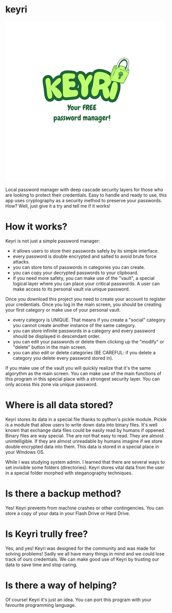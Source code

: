 # keyri

![logo](./logo/logo_background.png)

Local password manager with deep cascade security layers for those who are looking to protect their credentials. Easy to handle and ready to use, this app uses cryptography as a security method to preserve your passwords. How? Well, just give it a try and tell me if it works!

# How it works?

Keyri is not just a simple password manager: 

- it allows users to store their passwords safely by its simple interface.
- every password is double encrypted and salted to avoid brute force attacks.
- you can store tons of passwords in categories you can create.
- you can copy your decrypted passwords to your clipboard.
- if you need more safety, you can make use of the "vault", a special logical layer where you can place your critical passwords. A user can make access to its personal vault via unique password.

Once you download this project you need to create your account to register your credentials. Once you log in the main screen, you should be creating your first category or make use of your personal vault. 

- every category is UNIQUE. That means if you create a "social" category you cannot create another instance of the same category.
- you can store infinite passwords in a category and every password should be displayed in descendant order.
- you can edit your passwords or delete them clicking up the "modify" or "delete" button in the main screen.
- you can also edit or delete categories (BE CAREFUL: if you delete a category you delete every password stored in).

If you make use of the vault you will quickly realize that it's the same algorythm as the main screen. You can make use of the main functions of this program in this special place with a strongest security layer.
You can only access this zone via unique password. 

# Where is all data stored?

Keyri stores its data in a special file thanks to python's pickle module. Pickle is a module that allow users to write down data into binary files. It's well known that exchange data files could be easily read by humans if oppened. Binary files are way special. The are not that easy to read. They are almost unintelligible. If they are almost unreadable by humans imagine if we store double encrypted data into them. This data is stored in a special place in your Windows OS. 

While I was studying system admin. I learned that there are several ways to set invisible some folders (directories). Keyri stores vital data from the user in a special folder morphed with steganography techniques. 

# Is there a backup method?

Yes! Keyri prevents from machine crashes or other contingencies. You can store a copy of your data in your Flash Drive or Hard Drive. 

# Is Keyri trully free?

Yes, and yes! Keyri was designed for the community and was made for solving problems! Sadly we all have many things in mind and we could lose track of ours credentials. We can make good use of Keyri by trusting our data to save time and stop caring. 

# Is there a way of helping?

Of course! Keyri it's just an idea. You can port this program with your favourite programming language. 
